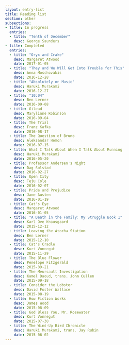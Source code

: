 ```yaml
---
layout: entry-list
title: Reading list
section: other
subsections:
- title: In progress
  entries:
  - title: "Tenth of December"
    desc: George Saunders
- title: Completed
  entries:
  - title: "Oryx and Crake"
    desc: Margaret Atwood
    date: 2017-01-05
  - title: "They and We Will Get Into Trouble for This"
    desc: Anna Moschovakis
    date: 2016-12-28
  - title: "Absolutely on Music"
    desc: Haruki Murakami
    date: 2016-12-27
  - title: "10:04"
    desc: Ben Lerner
    date: 2016-09-08
  - title: Gilead
    desc: Marylinne Robinson
    date: 2016-09-04
  - title: The Trial
    desc: Franz Kafka
    date: 2016-08-17
  - title: The Question of Bruno
    desc: Aleksandar Hemon
    date: 2016-07-15
  - title: What I Talk About When I Talk About Running
    desc: Haruki Murakami
    date: 2016-05-20
  - title: Professor Andersen's Night
    desc: Dag Solstad
    date: 2016-02-27
  - title: Open City
    desc: Teju Cole
    date: 2016-02-07
  - title: Pride and Prejudice
    desc: Jane Austen
    date: 2016-01-19
  - title: Cat's Eye
    desc: Margaret Atwood
    date: 2016-01-05
  - title: "A Death in the Family: My Struggle Book 1"
    desc: Karl Ove Knausgaard
    date: 2015-12-12
  - title: Leaving the Atocha Station
    desc: Ben Lerner
    date: 2015-12-10
  - title: Cat's Cradle
    desc: Kurt Vonnegut
    date: 2015-11-29
  - title: The Blue Flower
    desc: Penelope Fitzgerald
    date: 2015-09-21
  - title: The Meursault Investigation
    desc: Kamel Daoud, trans. John Cullen
    date: 2015-09-18
  - title: Consider the Lobster
    desc: David Foster Wallace
    date: 2015-08-19
  - title: How Fiction Works
    desc: James Wood
    date: 2015-08-09
  - title: God Bless You, Mr. Rosewater
    desc: Kurt Vonnegut
    date: 2015-07-30
  - title: The Wind-Up Bird Chronicle
    desc: Haruki Murakami, trans. Jay Rubin
    date: 2015-06-02
---
```


